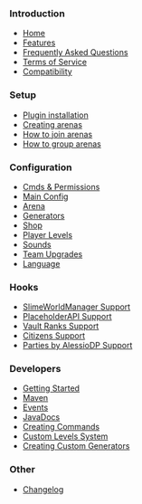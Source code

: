 <h3>Introduction</h3>

* [Home](home)
* [Features](features)
* [Frequently Asked Questions](faq)
* [Terms of Service](tos)
* [Compatibility](compatibility)

<h3>Setup</h3>

* [Plugin installation](plugin-installation)
* [Creating arenas](creating-arenas)
* [How to join arenas](how-to-join-arenas)
* [How to group arenas](arena-groups)

<h3>Configuration</h3>

* [Cmds & Permissions](permissions)
* [Main Config](main-configuration)
* [Arena](arena-configuration)
* [Generators](generators-configuration)
* [Shop](shop)
* [Player Levels](levels)
* [Sounds](sounds-configuration)
* [Team Upgrades](upgrades)
* [Language](language-configuration)

<h3>Hooks</h3>

* [SlimeWorldManager Support](https://github.com/Grinderwolf/Slime-World-Manager/blob/master/.docs/usage/install.md)
* [PlaceholderAPI Support](papi-hook)
* [Vault Ranks Support](vault-hook)
* [Citizens Support](citizens-hook)
* [Parties by AlessioDP Support](parties-hook)

<h3>Developers</h3>

 * [Getting Started](developers/getting-started)
 * [Maven](developers/maven)
 * [Events](developers/events)
 * [JavaDocs](http://javadocs.andrei1058.com/BedWars1058/)
 * [Creating Commands](developers/commands)
 * [Custom Levels System](developers/custom-levels)
 * [Creating Custom Generators](developers/Creating-Ore-Generators)

<h3>Other</h3>

* [Changelog](changelog)